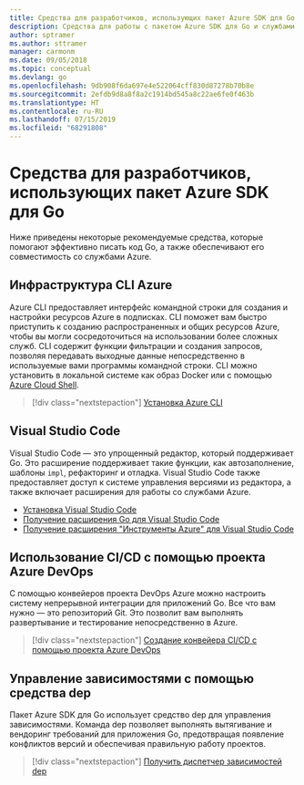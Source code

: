 ```yaml
---
title: Средства для разработчиков, использующих пакет Azure SDK для Go
description: Средства для работы с пакетом Azure SDK для Go и службами Azure
author: sptramer
ms.author: sttramer
manager: carmonm
ms.date: 09/05/2018
ms.topic: conceptual
ms.devlang: go
ms.openlocfilehash: 9db908f6da697e4e522064cff830d87278b70b8e
ms.sourcegitcommit: 2efdb9d8a8f8a2c1914bd545a8c22ae6fe0f463b
ms.translationtype: HT
ms.contentlocale: ru-RU
ms.lasthandoff: 07/15/2019
ms.locfileid: "68291808"
---
```

# <a name="tools-for-developers-using-the-azure-sdk-for-go"></a>Средства для разработчиков, использующих пакет Azure SDK для Go

Ниже приведены некоторые рекомендуемые средства, которые помогают эффективно писать код Go, а также обеспечивают его совместимость со службами Azure.

## <a name="azure-cli"></a>Инфраструктура CLI Azure

Azure CLI предоставляет интерфейс командной строки для создания и настройки ресурсов Azure в подписках. CLI поможет вам быстро приступить к созданию распространенных и общих ресурсов Azure, чтобы вы могли сосредоточиться на использовании более сложных служб. CLI содержит функции фильтрации и создания запросов, позволяя передавать выходные данные непосредственно в используемые вами программы командной строки. CLI можно установить в локальной системе как образ Docker или с помощью [Azure Cloud Shell](https://docs.microsoft.com/azure/cloud-shell/overview).

> [!div class="nextstepaction"]
> [Установка Azure CLI](/cli/azure/install-azure-cli)

## <a name="visual-studio-code"></a>Visual Studio Code

Visual Studio Code — это упрощенный редактор, который поддерживает Go. Это расширение поддерживает такие функции, как автозаполнение, шаблоны `impl`, рефакторинг и отладка. Visual Studio Code также предоставляет доступ к системе управления версиями из редактора, а также включает расширения для работы со службами Azure.

* [Установка Visual Studio Code](https://code.visualstudio.com/Download)
* [Получение расширения Go для Visual Studio Code](https://code.visualstudio.com/docs/languages/go)
* [Получение расширения "Инструменты Azure" для Visual Studio Code](https://marketplace.visualstudio.com/items?itemName=ms-vscode.vscode-azureextensionpack)

## <a name="cicd-with-azure-devops-project"></a>Использование CI/CD с помощью проекта Azure DevOps

С помощью конвейеров проекта DevOps Azure можно настроить систему непрерывной интеграции для приложений Go. Все что вам нужно — это репозиторий Git. Это позволит вам выполнять развертывание и тестирование непосредственно в Azure.

> [!div class="nextstepaction"]
> [Создание конвейера CI/CD с помощью проекта Azure DevOps](/azure/devops-project/azure-devops-project-go)

## <a name="dependency-management-with-dep"></a>Управление зависимостями с помощью средства dep

Пакет Azure SDK для Go использует средство dep для управления зависимостями. Команда dep позволяет выполнять вытягивание и вендоринг требований для приложения Go, предотвращая появление конфликтов версий и обеспечивая правильную работу проектов.

> [!div class="nextstepaction"]
> [Получить диспетчер зависимостей dep](https://github.com/golang/dep)
